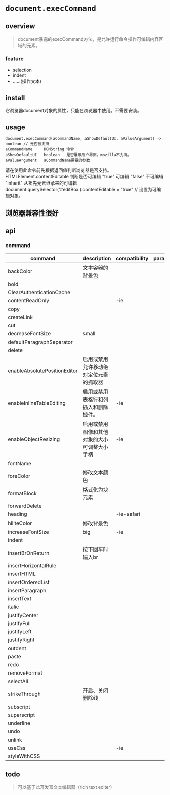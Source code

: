 # `document.execCommand`

## overview
> document暴露的execCommand方法，是允许运行命令操作可编辑内容区域的元素。

### feature
- selection
- indent
- ……(操作文本)

## install
它浏览器document对象的属性，只能在浏览器中使用。不需要安装。

## usage
```
document.execCommand(aCommandName, aShowDefaultUI, aValueArgument) -> boolean // 是否被支持
aCommandName     DOMString 命令
aShowDefaultUI   boolean   是否展示用户界面。mozilla不支持。
aValueArgument   aCommandName需要的参数
```
请在使用此命令前先根据返回值判断浏览器是否支持。
HTMLElement.contentEditable 判断是否可编辑
    "true"      可编辑
    "false"     不可编辑
    "inherit"   从祖先元素继承来的可编辑
document.querySelector('#editBox').contentEditable = "true" // 设置为可编辑对象。

## 浏览器兼容性很好

## api
### command
|command|description|compatibility|params||
|-|-|-|-|-|
|backColor|文本容器的背景色||||
|bold|||||
|ClearAuthenticationCache|||||
|contentReadOnly||-ie|||
|copy|||||
|createLink|||||
|cut|||||
|decreaseFontSize|small||||
|defaultParagraphSeparator|||||
|delete|||||
|enableAbsolutePositionEditor|启用或禁用允许移动绝对定位元素的抓取器||||
|enableInlineTableEditing|启用或禁用表格行和列插入和删除控件。|-ie|||
|enableObjectResizing|启用或禁用图像和其他对象的大小可调整大小手柄|-ie|||
|fontName|||||
|foreColor|修改文本颜色||||
|formatBlock|格式化为块元素||||
|forwardDelete|||||
|heading||-ie-safari|||
|hiliteColor|修改背景色||||
|increaseFontSize|big|-ie|||
|indent|||||
|insertBrOnReturn|按下回车时输入br||||
|insertHorizontalRule|||||
|insertHTML|||||
|insertOrderedList|||||
|insertParagraph|||||
|insertText|||||
|italic|||||
|justifyCenter|||||
|justifyFull|||||
|justifyLeft|||||
|justifyRight|||||
|outdent|||||
|paste|||||
|redo|||||
|removeFormat|||||
|selectAll|||||
|strikeThrough|开启、关闭删除线||||
|subscript|||||
|superscript|||||
|underline|||||
|undo|||||
|unlink|||||
|useCss||-ie|||
|styleWithCSS|||||

## todo
> 可以基于此开发富文本编辑器（rich text editer）